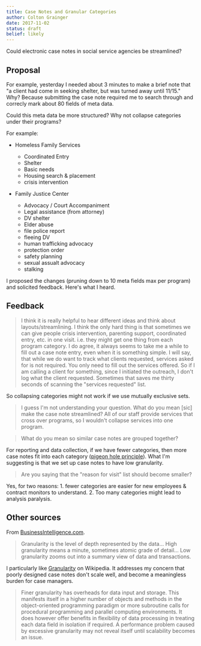 ```yaml
---
title: Case Notes and Granular Categories 
author: Colton Grainger
date: 2017-11-02
status: draft 
belief: likely
---
```


Could electronic case notes in social service agencies be streamlined?

## Proposal
For example, yesterday I needed about 3 minutes to make a brief note that "a client had come in seeking shelter, but was turned away until 11/15." Why? Because submitting the case note required me to search through and correcly mark about 80 fields of meta data.

Could this meta data be more structured? Why not collapse categories under their programs? 

For example:

- Homeless Family Services
	- Coordinated Entry
	- Shelter
	- Basic needs
	- Housing search & placement
	- crisis intervention

- Family Justice Center
	- Advocacy / Court Accompaniment
	- Legal assistance (from attorney)
	- DV shelter
	- Elder abuse
	- file police report
	- fleeing DV
	- human trafficking advocacy
	- protection order
	- safety planning
	- sexual assualt advocacy
	- stalking

I proposed the changes (pruning down to 10 meta fields max per program) and solicited feedback. Here's what I heard.

## Feedback
> I think it is really helpful to hear different ideas and think about layouts/streamlining. I think the only hard thing is that sometimes we can give people crisis intervention, parenting support, coordinated entry, etc. in one visit. i.e. they might get one thing from each program category.
> I do agree, it always seems to take me a while to fill out a case note entry, even when it is something simple. I will say, that while we do want to track what clients requested, services asked for is not required. You only need to fill out the services offered. So if I am calling a client for something, since I initiated the outreach, I don't log what the client requested. Sometimes that saves me thirty seconds of scanning the "services requested" list.

So collapsing categories might not work if we use mutually exclusive sets.

> I guess I'm not understanding your question. What do you mean [sic] make the case note streamlined? All of our staff provide services that cross over programs, so I wouldn't collapse services into one program. 

> What do you mean so similar case notes are grouped together?

For reporting and data collection, if we have fewer categories, then more case notes fit into each category ([pigeon hole principle](https://en.wikipedia.org/wiki/Pigeonhole_principle)). What I'm suggesting is that we set up case notes to have low granularity.

> Are you saying that the "reason for visit" list should become smaller? 

Yes, for two reasons: 1. fewer categories are easier for new employees & contract monitors to understand. 2. Too many categories might lead to analysis paralysis. 

## Other sources
From [BusinessIntelligence.com](https://businessintelligence.com/dictionary/granularity/).
> Granularity is the level of depth represented by the data... High granularity means a minute, sometimes atomic grade of detail... Low granularity zooms out into a summary view of data and transactions.

I particularly like [Granularity](https://en.wikipedia.org/wiki/Granularity) on Wikipedia. It addresses my concern that poorly designed case notes don't scale well, and become a meaningless burden for case managers.
> Finer granularity has overheads for data input and storage. This manifests itself in a higher number of objects and methods in the object-oriented programming paradigm or more subroutine calls for procedural programming and parallel computing environments. It does however offer benefits in flexibility of data processing in treating each data field in isolation if required. A performance problem caused by excessive granularity may not reveal itself until scalability becomes an issue.

